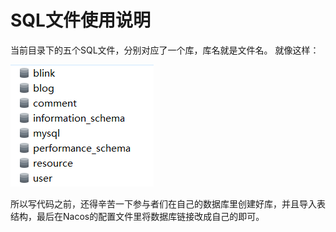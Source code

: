 # SQL文件使用说明

当前目录下的五个SQL文件，分别对应了一个库，库名就是文件名。 就像这样：

![img.png](image/image-20220928231535606.png)

所以写代码之前，还得辛苦一下参与者们在自己的数据库里创建好库，并且导入表结构，最后在Nacos的配置文件里将数据库链接改成自己的即可。